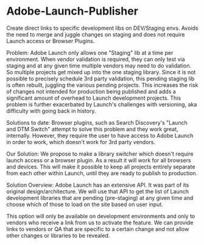 # Adobe-Launch-Publisher
Create direct links to specific development libs on DEV/Staging envs. Avoids the need to merge and juggle changes on staging and does not require Launch access or Browser Plugins.

Problem:
Adobe Launch only allows one "Staging" lib at a time per environment.  When vendor validation is required, they can only test via staging and at any given time multiple vendors may need to do validation.  So multiple projects get mixed up into the one staging library.  Since it is not possible to precisely schedule 3rd party validation, this pending staging lib is often rebuilt, juggling the various pending projects.  This increases the risk of changes not intended for production being published and adds a significant amount of overhead to Launch development projects. This problem is further exacerbated by Launch's challenges with versioning, aka difficulty with going back in history.

Solutions to date:
Browser plugins, such as Search Discovery's "Launch and DTM Switch" attempt to solve this problem and they work great, internally. However, they require the user to have access to Adobe Launch in order to work, which doesn't work for 3rd party vendors.

Our Solution:
We propose to make a library switcher which doesn't require launch access or a browser plugin. As a result it will work for all browsers and devices.  This will make it possible to keep all projects entirely separate from each other within Launch, until they are ready to publish to production.

Solution Overview:
Adobe Launch has an extensive API. It was part of its original design/architecture.  We will use that API to get the list of Launch development libraries that are pending (pre-staging) at any given time and choose which of those to load on the site based on user input.

This option will only be available on development environments and only to vendors who receive a link from us to activate the feature. We can provide links to vendors or QA that are specific to a certain change and not allow other changes or libraries to be revealed.
